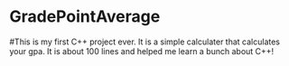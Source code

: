# GradePointAverage

#This is my first C++ project ever. It is a simple calculater that calculates your gpa. It is about 100 lines and helped me learn a bunch about C++!
